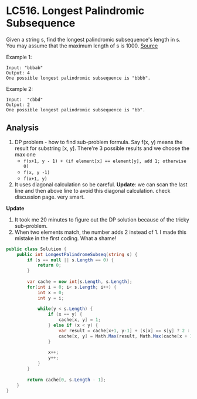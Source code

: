 # LC516. Longest Palindromic Subsequence
Given a string s, find the longest palindromic subsequence's length in s. You may assume that the maximum length of s is 1000. [Source](https://leetcode.com/problems/longest-palindromic-subsequence/#/description)

Example 1:
```
Input: "bbbab"
Output: 4
One possible longest palindromic subsequence is "bbbb".
```

Example 2:
```
Input:  "cbbd"
Output: 2
One possible longest palindromic subsequence is "bb".
```

## Analysis
1. DP problem - how to find sub-problem formula. Say f(x, y) means the result for substring [x, y]. There're 3 possible results and we choose the max one
	* `f(x+1, y - 1) + (if element[x] == element[y], add 1; otherwise 0)`
	* `f(x, y -1)`
	* `f(x+1, y)`
2. It uses diagonal calculation so be careful. **Update**: we can scan the last line and then above line to avoid this diagonal calculation. check discussion page. very smart. 

**Update**

1. It took me 20 minutes to figure out the DP solution because of the tricky sub-problem.
2. When two elements match, the number adds 2 instead of 1. I made this mistake in the first coding. What a shame!

```csharp
public class Solution {
    public int LongestPalindromeSubseq(string s) {
        if (s == null || s.Length == 0) {
            return 0;
        }
        
        var cache = new int[s.Length, s.Length];
        for(int i = 0; i< s.Length; i++) {
            int x = 0;
            int y = i;
            
            while(y < s.Length) {
                if (x == y) {
                    cache[x, y] = 1;
                } else if (x < y) {
                    var result = cache[x+1, y-1] + (s[x] == s[y] ? 2 : 0);
                    cache[x, y] = Math.Max(result, Math.Max(cache[x + 1, y], cache[x, y - 1]));
                }
                
                x++;
                y++;
            }
        }
        
        return cache[0, s.Length - 1];
    }
}
```
